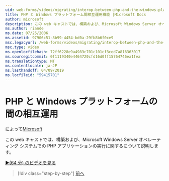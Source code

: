 ```yaml
---
uid: web-forms/videos/migrating/interop-between-php-and-the-windows-platform
title: PHP と Windows プラットフォーム間相互運用機能 |Microsoft Docs
author: microsoft
description: この web キャストでは、構築および、Microsoft Windows Server オペレーティング システムでの PHP アプリケーションの実行に関するについて説明します。
ms.author: riande
ms.date: 07/25/2006
ms.assetid: 97906c51-8b99-4454-bd0a-29fb8b6f0ce9
msc.legacyurl: /web-forms/videos/migrating/interop-between-php-and-the-windows-platform
msc.type: video
ms.openlocfilehash: 72ff6228e9a4983c701c101cf3ced7a816363017
ms.sourcegitcommit: 0f1119340e4464720cfd16d0ff15764746ea1fea
ms.translationtype: MT
ms.contentlocale: ja-JP
ms.lasthandoff: 04/09/2019
ms.locfileid: "59415701"
---
```

# <a name="interop-between-php-and-the-windows-platform"></a>PHP と Windows プラットフォームの間の相互運用

によって[Microsoft](https://github.com/microsoft)

この web キャストでは、構築および、Microsoft Windows Server オペレーティング システムでの PHP アプリケーションの実行に関するについて説明します。

[&#9654;(64 分) のビデオを見る](https://channel9.msdn.com/Blogs/ASP-NET-Site-Videos/interop-between-php-and-the-windows-platform)

> [!div class="step-by-step"]
> [前へ](introduction-to-aspnet-for-coldfusion-developers-building-an-aspnet-application.md)
